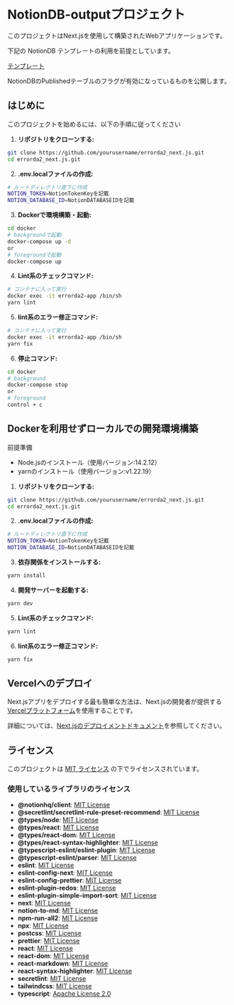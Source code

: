 # NotionDB-outputプロジェクト

このプロジェクトはNext.jsを使用して構築されたWebアプリケーションです。

下記の NotionDB テンプレートの利用を前提としています。

[テンプレート](https://honored-motion-55e.notion.site/129eaa80727680f19b06d02621f24066?v=129eaa807276819899ee000c30bb0f5b&pvs=4)

NotionDBのPublishedテーブルのフラグが有効になっているものを公開します。

## はじめに

このプロジェクトを始めるには、以下の手順に従ってください

1. **リポジトリをクローンする:**

```sh
git clone https://github.com/yourusername/errorda2_next.js.git
cd errorda2_next.js.git
```

2. **.env.localファイルの作成:**

```sh
# ルートディレクトリ直下に作成
NOTION_TOKEN=NotionTokenKeyを記載
NOTION_DATABASE_ID=NotionDATABASEIDを記載
```

3. **Dockerで環境構築・起動:**

```sh
cd docker
# backgroundで起動
docker-compose up -d
or
# foregroundで起動
docker-compose up
```

4. **Lint系のチェックコマンド:**

```sh
# コンテナに入って実行
docker exec -it errorda2-app /bin/sh
yarn lint
```

5. **lint系のエラー修正コマンド:**

```sh
# コンテナに入って実行
docker exec -it errorda2-app /bin/sh
yarn fix
```

6. **停止コマンド:**

```sh
cd docker
# background
docker-compose stop
or
# foreground
control + c
```

## Dockerを利用せずローカルでの開発環境構築

 前提準備
 - Node.jsのインストール（使用バージョン:14.2.12）
 - yarnのインストール（使用バージョン:v1.22.19）

1. **リポジトリをクローンする:**

```sh
git clone https://github.com/yourusername/errorda2_next.js.git
cd errorda2_next.js.git
```

2. **.env.localファイルの作成:**

```sh
# ルートディレクトリ直下に作成
NOTION_TOKEN=NotionTokenKeyを記載
NOTION_DATABASE_ID=NotionDATABASEIDを記載
```

3. **依存関係をインストールする:**

```sh
yarn install
```

4. **開発サーバーを起動する:**

```sh
yarn dev
```

5. **Lint系のチェックコマンド:**

```sh
yarn lint
```

6. **lint系のエラー修正コマンド:**

```sh
yarn fix
```

## Vercelへのデプロイ

Next.jsアプリをデプロイする最も簡単な方法は、Next.jsの開発者が提供する[Vercelプラットフォーム](https://vercel.com/new?utm_medium=default-template&filter=next.js&utm_source=create-next-app&utm_campaign=create-next-app-readme)を使用することです。

詳細については、[Next.jsのデプロイメントドキュメント](https://nextjs.org/docs/deployment)を参照してください。

## ライセンス

このプロジェクトは [MIT ライセンス](./LICENSE) の下でライセンスされています。

### 使用しているライブラリのライセンス
- **@notionhq/client**: [MIT License](https://github.com/makenotion/notion-sdk-js/blob/main/LICENSE)
- **@secretlint/secretlint-rule-preset-recommend**: [MIT License](https://github.com/secretlint/secretlint/blob/main/packages/%40secretlint/secretlint-rule-preset-recommend/LICENSE)
- **@types/node**: [MIT License](https://github.com/DefinitelyTyped/DefinitelyTyped/blob/master/LICENSE)
- **@types/react**: [MIT License](https://github.com/DefinitelyTyped/DefinitelyTyped/blob/master/LICENSE)
- **@types/react-dom**: [MIT License](https://github.com/DefinitelyTyped/DefinitelyTyped/blob/master/LICENSE)
- **@types/react-syntax-highlighter**: [MIT License](https://github.com/DefinitelyTyped/DefinitelyTyped/blob/master/LICENSE)
- **@typescript-eslint/eslint-plugin**: [MIT License](https://github.com/typescript-eslint/typescript-eslint/blob/main/LICENSE)
- **@typescript-eslint/parser**: [MIT License](https://github.com/typescript-eslint/typescript-eslint/blob/main/LICENSE)
- **eslint**: [MIT License](https://github.com/eslint/eslint/blob/main/LICENSE)
- **eslint-config-next**: [MIT License](https://github.com/vercel/next.js/blob/canary/license.md)
- **eslint-config-prettier**: [MIT License](https://github.com/prettier/eslint-config-prettier/blob/main/LICENSE)
- **eslint-plugin-redos**: [MIT License](https://github.com/ljharb/eslint-plugin-redos/blob/main/LICENSE)
- **eslint-plugin-simple-import-sort**: [MIT License](https://github.com/lydell/eslint-plugin-simple-import-sort/blob/main/LICENSE)
- **next**: [MIT License](https://github.com/vercel/next.js/blob/canary/license.md)
- **notion-to-md**: [MIT License](https://github.com/souvikinator/notion-to-md/blob/main/LICENSE)
- **npm-run-all2**: [MIT License](https://github.com/mysticatea/npm-run-all/blob/master/LICENSE)
- **npx**: [MIT License](https://github.com/npm/npx/blob/latest/LICENSE)
- **postcss**: [MIT License](https://github.com/postcss/postcss/blob/main/LICENSE)
- **prettier**: [MIT License](https://github.com/prettier/prettier/blob/main/LICENSE)
- **react**: [MIT License](https://github.com/facebook/react/blob/main/LICENSE)
- **react-dom**: [MIT License](https://github.com/facebook/react/blob/main/LICENSE)
- **react-markdown**: [MIT License](https://github.com/remarkjs/react-markdown/blob/main/license)
- **react-syntax-highlighter**: [MIT License](https://github.com/react-syntax-highlighter/react-syntax-highlighter/blob/master/LICENSE)
- **secretlint**: [MIT License](https://github.com/secretlint/secretlint/blob/main/LICENSE)
- **tailwindcss**: [MIT License](https://github.com/tailwindlabs/tailwindcss/blob/master/LICENSE)
- **typescript**: [Apache License 2.0](https://github.com/microsoft/TypeScript/blob/main/LICENSE.txt)